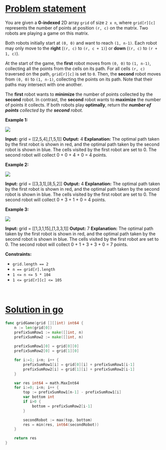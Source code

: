 # [Problem statement](https://leetcode.com/problems/grid-game)

You are given a **0-indexed** 2D array `grid` of size `2 x n`, where `grid[r][c]` represents the number of points at position `(r, c)` on the matrix. Two robots are playing a game on this matrix.

Both robots initially start at `(0, 0)` and want to reach `(1, n-1)`. Each robot may only move to the **right** (`(r, c)` to `(r, c + 1)`) or **down** (`(r, c)` to `(r + 1, c)`).

At the start of the game, the **first** robot moves from `(0, 0)` to `(1, n-1)`, collecting all the points from the cells on its path. For all cells `(r, c)` traversed on the path, `grid[r][c]` is set to `0`. Then, the **second** robot moves from `(0, 0)` to `(1, n-1)`, collecting the points on its path. Note that their paths may intersect with one another.

The **first** robot wants to **minimize** the number of points collected by the **second** robot. In contrast, the **second** robot wants to **maximize** the number of points it collects. If both robots play **optimally**, return _the **number of points** collected by the **second** robot._

**Example 1:**

![](https://assets.leetcode.com/uploads/2021/09/08/a1.png) 


**Input:** grid = [[2,5,4],[1,5,1]]
**Output:** 4
**Explanation:** The optimal path taken by the first robot is shown in red, and the optimal path taken by the second robot is shown in blue.
The cells visited by the first robot are set to 0.
The second robot will collect 0 + 0 + 4 + 0 = 4 points.

**Example 2:**

![](https://assets.leetcode.com/uploads/2021/09/08/a2.png) 


**Input:** grid = [[3,3,1],[8,5,2]]
**Output:** 4
**Explanation:** The optimal path taken by the first robot is shown in red, and the optimal path taken by the second robot is shown in blue.
The cells visited by the first robot are set to 0.
The second robot will collect 0 + 3 + 1 + 0 = 4 points.

**Example 3:**

![](https://assets.leetcode.com/uploads/2021/09/08/a3.png) 


**Input:** grid = [[1,3,1,15],[1,3,3,1]]
**Output:** 7
**Explanation:** The optimal path taken by the first robot is shown in red, and the optimal path taken by the second robot is shown in blue.
The cells visited by the first robot are set to 0.
The second robot will collect 0 + 1 + 3 + 3 + 0 = 7 points.

**Constraints:**

* `grid.length == 2`
* `n == grid[r].length`
* `1 <= n <= 5 * 104`
* `1 <= grid[r][c] <= 105`

<br />

# [Solution in go](https://leetcode.com/submissions/detail/1144362917/)

```go
func gridGame(grid [][]int) int64 {
    n := len(grid[0])
    prefixSumRow1 := make([]int, n)
    prefixSumRow2 := make([]int, n)
    
    prefixSumRow1[0] = grid[0][0]
    prefixSumRow2[0] = grid[1][0]

    for i:=1; i<n; i++ {
        prefixSumRow1[i] = grid[0][i] + prefixSumRow1[i-1]
        prefixSumRow2[i] = grid[1][i] + prefixSumRow2[i-1]
    }

    var res int64 = math.MaxInt64
    for i:=0; i<n; i++ {
        top := prefixSumRow1[n-1] - prefixSumRow1[i]
        var bottom int
        if i>0 {
            bottom = prefixSumRow2[i-1]
        }

        secondRobot := max(top, bottom)
        res = min(res, int64(secondRobot))
    }

    return res
}
```